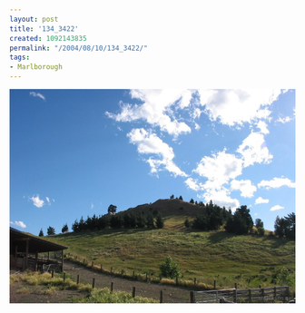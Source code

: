 ```yaml
---
layout: post
title: '134_3422'
created: 1092143835
permalink: "/2004/08/10/134_3422/"
tags:
- Marlborough
---
```


<img src="/image/images/134_3422-1189.jpg"/>

